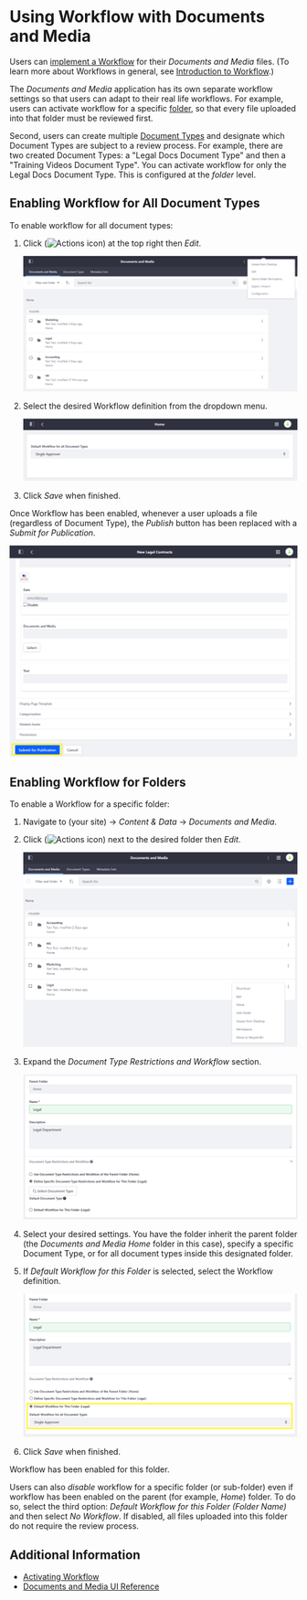 # Using Workflow with Documents and Media

Users can [implement a Workflow](../../../process-automation/workflow/user-guide/activating-workflow.md) for their _Documents and Media_ files. (To learn more about Workflows in general, see [Introduction to Workflow](../../../process-automation/workflow/user-guide/introduction-to-workflow.md).)

The _Documents and Media_ application has its own separate workflow settings so that users can adapt to their real life workflows. For example, users can activate workflow for a specific [folder](../uploading-and-managing/creating-folders.md), so that every file uploaded into that folder must be reviewed first.  

Second, users can create multiple [Document Types](../uploading-and-managing/managing-metadata/defining-document-types.md) and designate which Document Types are subject to a review process. For example, there are two created Document Types: a "Legal Docs Document Type" and then a "Training Videos Document Type". You can activate workflow for only the Legal Docs Document Type. This is configured at the _folder_ level.

## Enabling Workflow for All Document Types

To enable workflow for all document types:

1. Click (![Actions icon](../../../images/icon-actions.png)) at the top right then _Edit_.

    ![Click Edit to access the Options settings.](./using-workflow-with-documents-and-media/images/05.png)

1. Select the desired Workflow definition from the dropdown menu.

    ![Select a Workflow definition.](./using-workflow-with-documents-and-media/images/06.png)

1. Click _Save_ when finished.

Once Workflow has been enabled, whenever a user uploads a file (regardless of Document Type), the _Publish_ button has been replaced with a _Submit for Publication_.

![Expand to view the Document Type Restrictions and Workflow radio buttons.](./using-workflow-with-documents-and-media/images/04.png)

## Enabling Workflow for Folders

To enable a Workflow for a specific folder:

1. Navigate to (your site) &rarr; _Content & Data_ &rarr; _Documents and Media_.
1. Click (![Actions icon](../../../images/icon-actions.png)) next to the desired folder then _Edit_.

    ![Click Edit to access the folder's Workflow settings.](./using-workflow-with-documents-and-media/images/01.png)

1. Expand the _Document Type Restrictions and Workflow_ section.

    ![Expand to view the Document Type Restrictions and Workflow radio buttons.](./using-workflow-with-documents-and-media/images/02.png)

1. Select your desired settings. You have the folder inherit the parent folder (the _Documents and Media Home_ folder in this case), specify a specific Document Type, or for all document types inside this designated folder.
1. If _Default Workflow for this Folder_ is selected, select the Workflow definition.

    ![Expand to view the Document Type Restrictions and Workflow radio buttons.](./using-workflow-with-documents-and-media/images/03.png)

1. Click _Save_ when finished.

Workflow has been enabled for this folder.

Users can also _disable_ workflow for a specific folder (or sub-folder) even if workflow has been enabled on the parent (for example, _Home_) folder. To do so, select the third option: _Default Workflow for this Folder (Folder Name)_ and then select _No Workflow_. If disabled, all files uploaded into this folder do not require the review process.

## Additional Information

* [Activating Workflow](../../../process-automation/workflow/user-guide/activating-workflow.md)
* [Documents and Media UI Reference](../documents-and-media-ui-reference.md)
